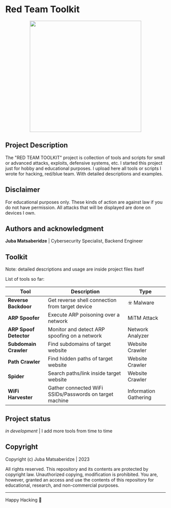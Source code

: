 # Red Team Toolkit

<p align="center">
  <img src="https://user-images.githubusercontent.com/53910160/231494435-8493afbd-2e68-45fe-b72c-c3ccab2d5f62.jpg" width="350px"/>
</p>

## Project Description
The "RED TEAM TOOLKIT" project is collection of tools and scripts for small or advanced attacks, exploits, defensive systems, etc. I started this project just for hobby and educational purposes. I upload here all tools or scripts I wrote for hacking, red/blue team. With detailed descriptions and examples.

## Disclaimer
For educational purposes only. These kinds of action are against law if you do not have permission. All attacks that will be displayed are done on devices I own.

## Authors and acknowledgment
<b>Juba Matsaberidze</b>  |  Cybersecurity Specialist, Backend Engineer

## Toolkit

Note: detailed descriptions and usage are inside project files itself

List of tools so far:

| Tool | Description | Type |
| --- | --- | --- |
| **Reverse Backdoor** | Get reverse shell connection from target device | ☣️ Malware |
| **ARP Spoofer** | Execute ARP poisoning over a network | MiTM Attack |
| **ARP Spoof Detector** | Monitor and detect ARP spoofing on a network | Network Analyzer |
| **Subdomain Crawler** | Find subdomains of target website | Website Crawler |
| **Path Crawler** | Find hidden paths of target website | Website Crawler |
| **Spider** | Search paths/link inside target website | Website Crawler |
| **WiFi Harvester** | Gather connected WiFi SSIDs/Passwords on target machine | Information Gathering |


## Project status
<i>in development</i> | I add more tools from time to time

## Copyright 
Copyright (c) Juba Matsaberidze | 2023

All rights reserved. This repository and its contents are protected by copyright law. Unauthorized copying, modification is prohibited.
You are, however, granted an access and use the contents of this repository for educational, research, and non-commercial purposes.

<hr>

Happy Hacking 👾
